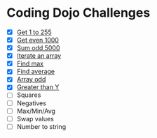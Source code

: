 # Coding Dojo Challenges

- [x] [Get 1 to 255](get-1-to-255.js)
- [x] [Get even 1000](get-even-1000.js)
- [x] [Sum odd 5000](sum-odd-5000.js)
- [x] [Iterate an array](iterate-an-array.js)
- [x] [Find max](find-max.js)
- [x] [Find average](find-average.js)
- [x] [Array odd](array-odd.js)
- [x] [Greater than Y](greater-than-y.js)
- [ ] Squares
- [ ] Negatives
- [ ] Max/Min/Avg
- [ ] Swap values
- [ ] Number to string
